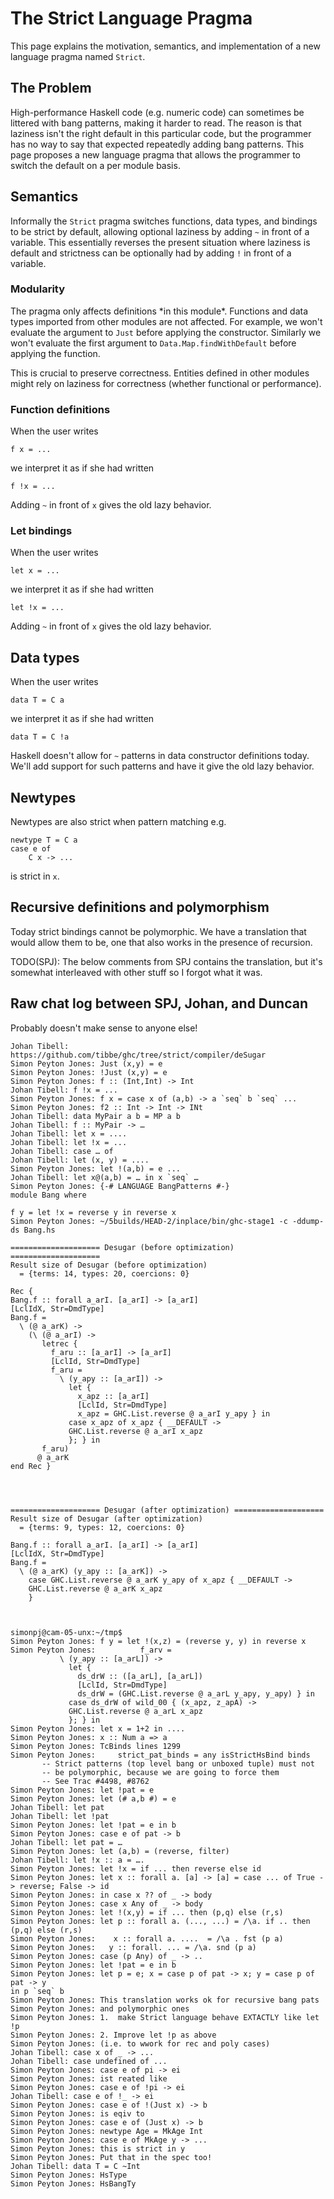 # The Strict Language Pragma



This page explains the motivation, semantics, and implementation of a new language pragma named `Strict`.


## The Problem



High-performance Haskell code (e.g. numeric code) can sometimes be littered with bang patterns, making it harder to read. The reason is that laziness isn't the right default in this particular code, but the programmer has no way to say that expected repeatedly adding bang patterns. This page proposes a new language pragma that allows the programmer to switch the default on a per module basis.


## Semantics



Informally the `Strict` pragma switches functions, data types, and bindings to be strict by default, allowing optional laziness by adding `~` in front of a variable. This essentially reverses the present situation where laziness is default and strictness can be optionally had by adding `!` in front of a variable.


### Modularity



The pragma only affects definitions \*in this module\*. Functions and data types imported from other modules are not affected. For example, we won't evaluate the argument to `Just` before applying the constructor. Similarly we won't evaluate the first argument to `Data.Map.findWithDefault` before applying the function.



This is crucial to preserve correctness. Entities defined in other modules might rely on laziness for correctness (whether functional or performance).


### Function definitions



When the user writes


```wiki
f x = ...
```


we interpret it as if she had written


```wiki
f !x = ...
```


Adding `~` in front of `x` gives the old lazy behavior.


### Let bindings



When the user writes


```wiki
let x = ...
```


we interpret it as if she had written


```wiki
let !x = ...
```


Adding `~` in front of `x` gives the old lazy behavior.


## Data types



When the user writes


```wiki
data T = C a
```


we interpret it as if she had written


```wiki
data T = C !a
```


Haskell doesn't allow for `~` patterns in data constructor definitions today. We'll add support for such patterns and have it give the old lazy behavior.


## Newtypes



Newtypes are also strict when pattern matching e.g.


```wiki
newtype T = C a
case e of
    C x -> ...
```


is strict in `x`.


## Recursive definitions and polymorphism



Today strict bindings cannot be polymorphic. We have a translation that would allow them to be, one that also works in the presence of recursion.



TODO(SPJ): The below comments from SPJ contains the translation, but it's somewhat interleaved with other stuff so I forgot what it was.


## Raw chat log between SPJ, Johan, and Duncan



Probably doesn't make sense to anyone else!


```wiki
Johan Tibell: https://github.com/tibbe/ghc/tree/strict/compiler/deSugar
Simon Peyton Jones: Just (x,y) = e
Simon Peyton Jones: !Just (x,y) = e
Simon Peyton Jones: f :: (Int,Int) -> Int
Johan Tibell: f !x = ...
Simon Peyton Jones: f x = case x of (a,b) -> a `seq` b `seq` ...
Simon Peyton Jones: f2 :: Int -> Int -> INt
Johan Tibell: data MyPair a b = MP a b
Johan Tibell: f :: MyPair -> …
Johan Tibell: let x = ....
Johan Tibell: let !x = ...
Johan Tibell: case … of
Johan Tibell: let (x, y) = ....
Simon Peyton Jones: let !(a,b) = e ...
Johan Tibell: let x@(a,b) = … in x `seq` …
Simon Peyton Jones: {-# LANGUAGE BangPatterns #-}
module Bang where

f y = let !x = reverse y in reverse x
Simon Peyton Jones: ~/5builds/HEAD-2/inplace/bin/ghc-stage1 -c -ddump-ds Bang.hs

==================== Desugar (before optimization) ====================
Result size of Desugar (before optimization)
  = {terms: 14, types: 20, coercions: 0}

Rec {
Bang.f :: forall a_arI. [a_arI] -> [a_arI]
[LclIdX, Str=DmdType]
Bang.f =
  \ (@ a_arK) ->
    (\ (@ a_arI) ->
       letrec {
         f_aru :: [a_arI] -> [a_arI]
         [LclId, Str=DmdType]
         f_aru =
           \ (y_apy :: [a_arI]) ->
             let {
               x_apz :: [a_arI]
               [LclId, Str=DmdType]
               x_apz = GHC.List.reverse @ a_arI y_apy } in
             case x_apz of x_apz { __DEFAULT ->
             GHC.List.reverse @ a_arI x_apz
             }; } in
       f_aru)
      @ a_arK
end Rec }




==================== Desugar (after optimization) ====================
Result size of Desugar (after optimization)
  = {terms: 9, types: 12, coercions: 0}

Bang.f :: forall a_arI. [a_arI] -> [a_arI]
[LclIdX, Str=DmdType]
Bang.f =
  \ (@ a_arK) (y_apy :: [a_arK]) ->
    case GHC.List.reverse @ a_arK y_apy of x_apz { __DEFAULT ->
    GHC.List.reverse @ a_arK x_apz
    }



simonpj@cam-05-unx:~/tmp$
Simon Peyton Jones: f y = let !(x,z) = (reverse y, y) in reverse x
Simon Peyton Jones:          f_arv =
           \ (y_apy :: [a_arL]) ->
             let {
               ds_drW :: ([a_arL], [a_arL])
               [LclId, Str=DmdType]
               ds_drW = (GHC.List.reverse @ a_arL y_apy, y_apy) } in
             case ds_drW of wild_00 { (x_apz, z_apA) ->
             GHC.List.reverse @ a_arL x_apz
             }; } in
Simon Peyton Jones: let x = 1+2 in ....
Simon Peyton Jones: x :: Num a => a
Simon Peyton Jones: TcBinds lines 1299
Simon Peyton Jones:     strict_pat_binds = any isStrictHsBind binds
       -- Strict patterns (top level bang or unboxed tuple) must not
       -- be polymorphic, because we are going to force them
       -- See Trac #4498, #8762
Simon Peyton Jones: let !pat = e
Simon Peyton Jones: let (# a,b #) = e
Johan Tibell: let pat
Johan Tibell: let !pat
Simon Peyton Jones: let !pat = e in b
Simon Peyton Jones: case e of pat -> b
Johan Tibell: let pat = …
Simon Peyton Jones: let (a,b) = (reverse, filter)
Johan Tibell: let !x :: a = ….
Simon Peyton Jones: let !x = if ... then reverse else id
Simon Peyton Jones: let x :: forall a. [a] -> [a] = case ... of True -> reverse; False -> id
Simon Peyton Jones: in case x ?? of _ -> body
Simon Peyton Jones: case x Any of _ -> body
Simon Peyton Jones: let !(x,y) = if ... then (p,q) else (r,s)
Simon Peyton Jones: let p :: forall a. (..., ...) = /\a. if .. then (p,q) else (r,s)
Simon Peyton Jones:    x :: forall a. ....  = /\a . fst (p a)
Simon Peyton Jones:   y :: forall. ... = /\a. snd (p a)
Simon Peyton Jones: case (p Any) of _ -> ..
Simon Peyton Jones: let !pat = e in b
Simon Peyton Jones: let p = e; x = case p of pat -> x; y = case p of pat -> y 
in p `seq` b
Simon Peyton Jones: This translation works ok for recursive bang pats
Simon Peyton Jones: and polymorphic ones
Simon Peyton Jones: 1.  make Strict language behave EXTACTLY like let !p
Simon Peyton Jones: 2. Improve let !p as above
Simon Peyton Jones: (i.e. to wwork for rec and poly cases)
Johan Tibell: case x of _ -> ...
Johan Tibell: case undefined of ...
Simon Peyton Jones: case e of pi -> ei
Simon Peyton Jones: ist reated like
Simon Peyton Jones: case e of !pi -> ei
Johan Tibell: case e of !_ -> ei
Simon Peyton Jones: case e of !(Just x) -> b
Simon Peyton Jones: is eqiv to
Simon Peyton Jones: case e of (Just x) -> b
Simon Peyton Jones: newtype Age = MkAge Int
Simon Peyton Jones: case e of MkAge y -> ...
Simon Peyton Jones: this is strict in y
Simon Peyton Jones: Put that in the spec too!
Johan Tibell: data T = C ~Int
Simon Peyton Jones: HsType
Simon Peyton Jones: HsBangTy
```